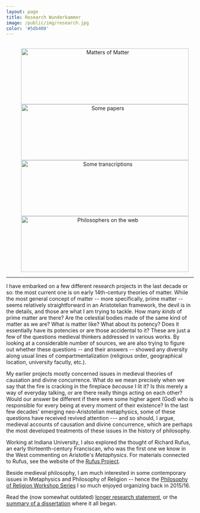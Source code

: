 ```yaml
---
layout: page
title: Research Wunderkammer
image: /public/img/research.jpg
color: '#5db400'
---
```



<div>
<br>
<center>
<a href="https://publish.obsidian.md/zvtoth" target="_blank"><img src="{{ site.baseurl }}/public/img/matter2.jpg" width="450" height="150" title="Matters of Matter" hspace="40" /></a><br>
<a href="{{ site.baseurl }}/1_research/papers "><img src="{{ site.baseurl }}/public/img/papers2.jpg" width="450" height="150" title="Some papers" hspace="40" /></a><br>
<a href="{{ site.baseurl }}/1_research/transcriptions "><img src="{{ site.baseurl }}/public/img/transcriptions.jpg" width="450" height="150" title="Some transcriptions" hspace="40" /></a><br>
<a href="{{ site.baseurl }}/1_research/links "><img src="{{ site.baseurl }}/public/img/links.jpg" width="450" height="150" title="Philosophers on the web" hspace="40" /></a>
</center>
</div>

---

I have embarked on a few different research projects in the last decade or so: the most current one is on early 14th-century theories of matter. While the most general concept of matter -- more specifically, prime matter -- seems relatively straightforward in an Aristotelian framework, the devil is in the details, and those are what I am trying to tackle. How many *kinds* of prime matter are there? Are the celestial bodies made of the same kind of matter as we are? What is matter like? What about its potency? Does it essentially have its potencies or are those accidental to it? These are just a few of the questions medieval thinkers addressed in various works. By looking at a considerable number of sources, we are also trying to figure out whether these questions -- and their answers -- showed any diversity along usual lines of compartmentalization (religious order, geographical location, university facutly, etc.). 

My earlier projects mostly concerned issues in medieval theories of causation and divine concurrence. What do we mean precisely when we say that the fire is cracking in the fireplace *because* I lit it? Is this merely a way of everyday talking, or are there really things acting on each other? Would our answer be different if there were some higher agent (God) who is responsible for every being at every moment of their existence? In the last few decades' emerging neo-Aristotelian metaphysics, some of these questions have received revived attention --- and so should, I argue, medieval accounts of causation and divine concurrence, which are perhaps the most developed treatments of these issues in the history of philosophy.

Working at Indiana University, I also explored the thought of Richard Rufus, an early thirteenth-century Franciscan, who was the first one we know in the West commenting on Aristotle's *Metaphysics*. For materials connected to Rufus, see the website of the <a href="http://rrp.stanford.edu" target = "_blank">Rufus Project</a>.

Beside medieval philosophy, I am much interested in some contemporary issues in Metaphysics and Philosophy of Religion -- hence the <a href="{{ site.baseurl }}/public/archive/Religion">Philosophy of Religion Workshop Series</a> I so much enjoyed organizing back in 2015/16.

Read the (now somewhat outdated) <a href="{{ site.baseurl }}/1_research/research.pdf">longer research statement</a>, or the <a href="{{ site.baseurl }}/1_research/dissum.pdf">summary of a dissertation</a> where it all began.

